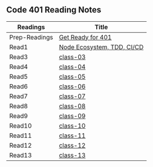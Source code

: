 ## Code 401 Reading Notes


|Readings     |Title                                                                                     |
|-------------|------------------------------------------------------------------------------------------|
|Prep-Readings|[Get Ready for 401](https://ghofrandayyat.github.io/reading-notes/401/Prep-Readings)      |
|Read1        |[Node Ecosystem, TDD, CI/CD](https://ghofrandayyat.github.io/reading-notes/401/class-01)  |
|Read3        |[class-03](https://ghofrandayyat.github.io/reading-notes/401/class-03)                    |
|Read4        |[class-04](https://ghofrandayyat.github.io/reading-notes/401/class-04)                    |
|Read5        |[class-05](https://ghofrandayyat.github.io/reading-notes/401/class-05)                    |
|Read6        |[class-06](https://ghofrandayyat.github.io/reading-notes/401/class-06)                    |
|Read7        |[class-07](https://ghofrandayyat.github.io/reading-notes/401/class-07)                    |
|Read8        |[class-08](https://ghofrandayyat.github.io/reading-notes/401/class-08)                    |
|Read9        |[class-09](https://ghofrandayyat.github.io/reading-notes/401/class-09)                    |
|Read10       |[class-10](https://ghofrandayyat.github.io/reading-notes/401/class-10)                    |
|Read11       |[class-11](https://ghofrandayyat.github.io/reading-notes/401/class-11)                    |
|Read12       |[class-12](https://ghofrandayyat.github.io/reading-notes/401/class-12)                    |
|Read13       |[class-13](https://ghofrandayyat.github.io/reading-notes/401/class-13)                    |
